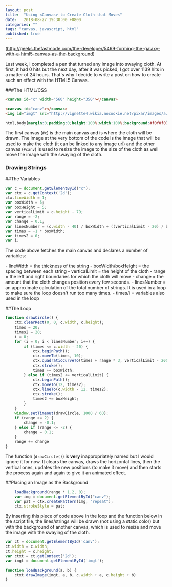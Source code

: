 ```yaml
---
layout: post
title:  "Using <Canvas> to Create Cloth that Moves"
date:   2018-08-27 19:30:00 +0800
categories: ""
tags: "canvas, javascript, html"
published: true
---
```


(http://geeks.thefastmode.com/the-developer/5469-forming-the-galaxy-with-a-html5-canvas-as-the-background)<p>Last week, I completed a pen that turned any image into swaying cloth. At first, it had 0 hits but the next day, after it was picked, I got over 1139 hits in a matter of 24 hours. That's why I decide to write a post on how to create such an effect with the HTML5 Canvas.</p>

###The HTML/CSS

```html
<canvas id="c" width="560" height="350"></canvas>

<canvas id="canv"></canvas>
<img id="imgt" src="http://vignette4.wikia.nocookie.net/pixar/images/a/a0/Brave_tapestry_new.jpg/revision/latest?cb=20130224170155"></img>
```

```css
html,body{margin:0;padding:0;height:100%;width:100%;background:#f0f0f0}#c{max-width:calc(100% - 20px);margin:0px auto;display:block}#canv,#imgt{display:none}
```

The first canvas (`#c`) is the main canvas and is where the cloth will be drawn. The image at the very bottom of the code is the image that will be used to make the cloth (it can be linked to any image url) and the other canvas (`#canv`) is used to resize the image to the size of the cloth as well move the image with the swaying of the cloth.

<h3>Drawing Strings</h3>
##The Variables</h4>

```js
var c = document.getElementById("c");
var ctx = c.getContext('2d');
ctx.lineWidth = 1;
var boxWidth = 5;
var boxHeight = 5;
var verticalLimit = c.height - 79;
var range = -2;
var change = 0.1;
var linesNumber = (c.width - 40) / boxWidth + ((verticalLimit - 20) / boxHeight) + 1;
var times = -1 * boxWidth;
var times2 = 0;
var i;
```

<p>The code above fetches the main canvas and declares a number of variables:</p>
- lineWidth = the thickness of the string
- boxWidth/boxHeight = the spacing between each string
- verticalLimit = the height of the cloth
- range = the left and right boundaries for which the cloth will move
- change = the amount that the cloth changes position every few seconds.
- linesNumber = an approximate calculation of the total number of strings. It is used in a loop to make sure the loop doesn't run too many times.
- times/i = variables also used in the loop

##The Loop

```js
function drawCircle() {
	ctx.clearRect(0, 0, c.width, c.height);
	times = 20;
	times2 = 20;
	i = 0;
	for (i = 0; i < linesNumber; i++) {
		if (times <= c.width - 20) {
			ctx.beginPath();
			ctx.moveTo(times, 10);
			ctx.quadraticCurveTo(times + range * 3, verticalLimit - 200, times + range, verticalLimit);
			ctx.stroke();
			times += boxWidth;
		} else if (times2 <= verticalLimit) {
			ctx.beginPath();
			ctx.moveTo(12, times2);
			ctx.lineTo(c.width - 12, times2);
			ctx.stroke();
			times2 += boxHeight;
		}
	}
	window.setTimeout(drawCircle, 1000 / 60);
	if (range >= 2) {
		change = -0.1;
	} else if (range <= -2) {
		change = 0.1;
	}
	range += change
}

```

The function (`drawCircle()`) is **very** inappropriately named but I would ignore it for now. It clears the canvas, draws the horizontal lines, then the vertical ones, updates the new positions (to make it move) and then starts the process again and again to give it an animated effect.

 
##Placing an Image as the Background

```js
	loadBackground(range * 1.2, 0);
	var img = document.getElementById("canv");
	var pat = ctx.createPattern(img, "repeat");
	ctx.strokeStyle = pat;
```

<p>By inserting this piece of code above in the loop and the function below in the script file, the lines/strings will be drawn (not using a static color) but with the background of another canvas, which is used to resize and move the image with the swaying of the cloth.</p>

```js
var ct = document.getElementById('canv');
ct.width = c.width;
ct.height = c.height;
var ctxt = ct.getContext('2d');
var imgt = document.getElementById('imgt');

function loadBackground(a, b) {
	ctxt.drawImage(imgt, a, b, c.width + a, c.height + b)
}
```
